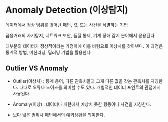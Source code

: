 # Anomaly Detection (이상탐지)

데이터에서 정상 범위를 벗어난 패턴, 값, 또는 사건을 식별하는 기법

금융거래의 사기탐지, 네트워크 보안, 품질 통제, 기계 장애 감지 분야에서 응용된다.

대부분의 데이터가 정상적이라는 가정하에 이를 바탕으로 이상치를 찾아낸다. 이 과정은 통계적 방법, 머신러닝, 딥러닝 기법을 활용한다

## Outlier VS Anomaly

- Outlier(이상치) : 통계 용어, 다른 관측치들과 크게 다른 값을 갖는 관측치를 지칭한다.
  때때로 오류나 노이즈를 의미할 수도 있다.
  개별적인 데이터 포인트의 관점에서 사용된다.

- Anomaly(이상) : 데이터나 패턴에서 예상치 못한 행동이나 사건을 지칭한다.
- 보다 넓은 범위나 패턴에서의 예외상황을 의미한다.
